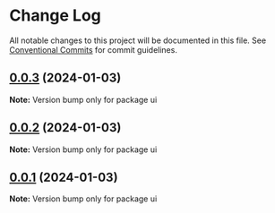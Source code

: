 # Change Log

All notable changes to this project will be documented in this file.
See [Conventional Commits](https://conventionalcommits.org) for commit guidelines.

## [0.0.3](https://github.com/wellgrisa/docker-elastic-beanstalk-up/compare/ui@0.0.1-alpha.0...ui@0.0.3) (2024-01-03)

**Note:** Version bump only for package ui





## [0.0.2](https://github.com/wellgrisa/docker-elastic-beanstalk-up/compare/ui@0.0.1-alpha.0...ui@0.0.2) (2024-01-03)

**Note:** Version bump only for package ui





## [0.0.1](https://github.com/wellgrisa/docker-elastic-beanstalk-up/compare/ui@0.0.1-alpha.0...ui@0.0.1) (2024-01-03)

**Note:** Version bump only for package ui
